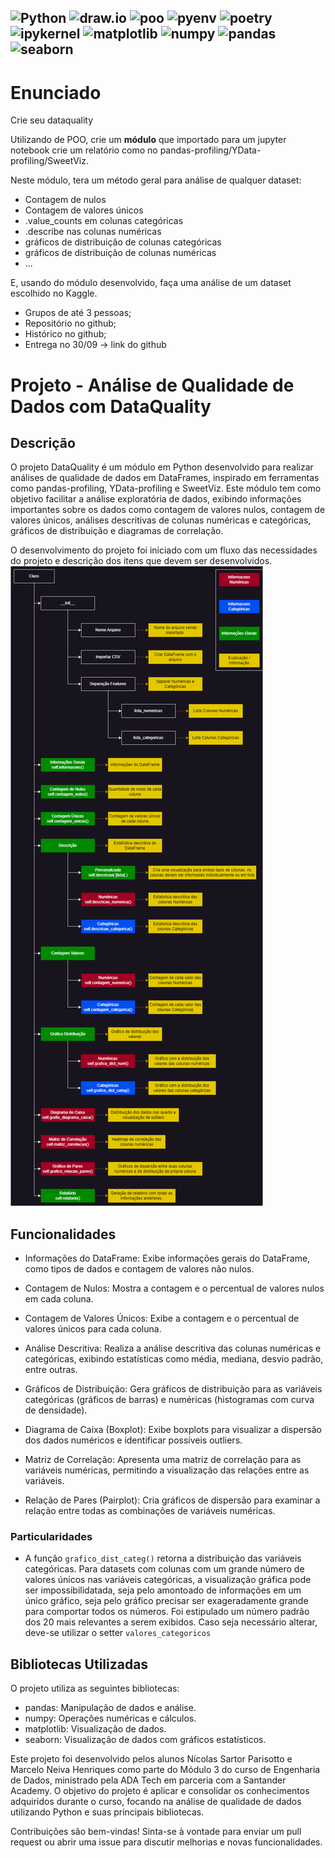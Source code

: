 ![Python](https://img.shields.io/badge/python-3670A0?style=for-the-badge&logo=python&logoColor=ffdd54)
![draw.io](https://img.shields.io/badge/draw.io-000?style=for-the-badge&logo=diagrams&logoColor=blue)
![poo](https://img.shields.io/badge/poo-black?style=for-the-badge)
![pyenv](https://img.shields.io/badge/pyenv-white?style=for-the-badge)
![poetry](https://img.shields.io/badge/poetry-d0d4fc?style=for-the-badge)
![ipykernel](https://img.shields.io/badge/ipykernel-3670A0?style=for-the-badge)
![matplotlib](https://img.shields.io/badge/matplotlib-222832?style=for-the-badge)
![numpy](https://img.shields.io/badge/numpy-013243?style=for-the-badge)
![pandas](https://img.shields.io/badge/pandas-130654?style=for-the-badge)
![seaborn](https://img.shields.io/badge/seaborn-white?style=for-the-badge)
---

# Enunciado
Crie seu dataquality 

Utilizando de POO, crie um **módulo** que importado para um jupyter notebook crie um relatório como no pandas-profiling/YData-profiling/SweetViz.

Neste módulo, tera um método geral para análise de qualquer dataset:
- Contagem de nulos
- Contagem de valores únicos 
- .value_counts em colunas categóricas
- .describe nas colunas numéricas 
- gráficos de distribuição de colunas categóricas 
- gráficos de distribuição de colunas numéricas 
- ... 

E, usando do módulo desenvolvido, faça uma análise de um dataset escolhido no Kaggle.

- Grupos de até 3 pessoas;
- Repositório no github;
- Histórico no github;
- Entrega no 30/09 -> link do github

# Projeto - Análise de Qualidade de Dados com DataQuality

## Descrição

O projeto DataQuality é um módulo em Python desenvolvido para realizar análises de qualidade de dados em DataFrames, inspirado em ferramentas como pandas-profiling, YData-profiling e SweetViz. Este módulo tem como objetivo facilitar a análise exploratória de dados, exibindo informações importantes sobre os dados como contagem de valores nulos, contagem de valores únicos, análises descritivas de colunas numéricas e categóricas, gráficos de distribuição e diagramas de correlação.

O desenvolvimento do projeto foi iniciado com um fluxo das necessidades do projeto e descrição dos itens que devem ser desenvolvidos.
![Fluxograma](assets/Projeto_DataViz.png)

## Funcionalidades

- Informações do DataFrame: Exibe informações gerais do DataFrame, como tipos de dados e contagem de valores não nulos.

- Contagem de Nulos: Mostra a contagem e o percentual de valores nulos em cada coluna.
- Contagem de Valores Únicos: Exibe a contagem e o percentual de valores únicos para cada coluna.
- Análise Descritiva: Realiza a análise descritiva das colunas numéricas e categóricas, exibindo estatísticas como média, mediana, desvio padrão, entre outras.
- Gráficos de Distribuição: Gera gráficos de distribuição para as variáveis categóricas (gráficos de barras) e numéricas (histogramas com curva de densidade).
- Diagrama de Caixa (Boxplot): Exibe boxplots para visualizar a dispersão dos dados numéricos e identificar possíveis outliers.
- Matriz de Correlação: Apresenta uma matriz de correlação para as variáveis numéricas, permitindo a visualização das relações entre as variáveis.
- Relação de Pares (Pairplot): Cria gráficos de dispersão para examinar a relação entre todas as combinações de variáveis numéricas.

### Particularidades

- A função <code>grafico_dist_categ()</code> retorna a distribuição das variáveis categóricas. Para datasets com colunas com um grande número de valores únicos nas variáveis categóricas, a visualização gráfica pode ser impossibilidatada, seja pelo amontoado de informações em um único gráfico, seja pelo gráfico precisar ser exageradamente grande para comportar todos os números. Foi estipulado um número padrão dos 20 mais relevantes a serem exibidos. Caso seja necessário alterar, deve-se utilizar o setter <code>valores_categoricos</code>

## Bibliotecas Utilizadas

O projeto utiliza as seguintes bibliotecas:

- pandas: Manipulação de dados e análise.
- numpy: Operações numéricas e cálculos.
- matplotlib: Visualização de dados.
- seaborn: Visualização de dados com gráficos estatísticos.

Este projeto foi desenvolvido pelos alunos Nícolas Sartor Parisotto e Marcelo Neiva Henriques como parte do Módulo 3 do curso de Engenharia de Dados, ministrado pela ADA Tech em parceria com a Santander Academy. O objetivo do projeto é aplicar e consolidar os conhecimentos adquiridos durante o curso, focando na análise de qualidade de dados utilizando Python e suas principais bibliotecas.

Contribuições são bem-vindas! Sinta-se à vontade para enviar um pull request ou abrir uma issue para discutir melhorias e novas funcionalidades.
